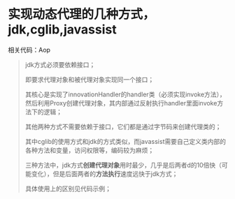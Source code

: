 ﻿# 实现动态代理的几种方式，jdk,cglib,javassist

相关代码：Aop


> jdk方式必须要依赖接口；
>
> 即要求代理对象和被代理对象实现同一个接口；
>
> 其核心是实现了innovationHandler的handler类（必须实现invoke方法），然后利用Proxy创建代理对象，其内部通过反射执行handler里面invoke方法下的逻辑；
> 
> 其他两种方式不需要依赖于接口，它们都是通过字节码来创建代理类的；
>
> 其中cglib的使用方式和jdk的方式类似，而javassist需要自己定义类内部的各种方法和变量，访问权限等，编码较为麻烦；
> 
> 三种方法中，jdk方式**创建代理对象**用时最少，几乎是后两者d的10倍快（可能变化），但是后面两者的**方法执行**速度远快于jdk方式；
> 
> 具体使用上的区别见代码示例；




